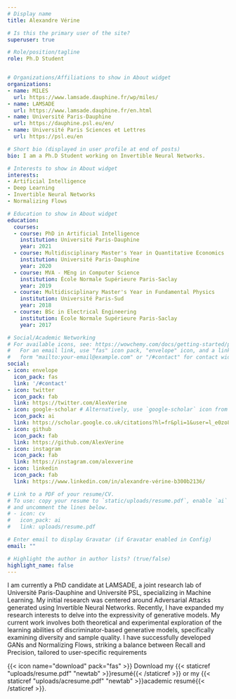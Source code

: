 ```yaml
---
# Display name
title: Alexandre Vérine

# Is this the primary user of the site?
superuser: true

# Role/position/tagline
role: Ph.D Student


# Organizations/Affiliations to show in About widget
organizations:
- name: MILES
  url: https://www.lamsade.dauphine.fr/wp/miles/
- name: LAMSADE
  url: https://www.lamsade.dauphine.fr/en.html
- name: Université Paris-Dauphine
  url: https://dauphine.psl.eu/en/
- name: Université Paris Sciences et Lettres
  url: https://psl.eu/en

# Short bio (displayed in user profile at end of posts)
bio: I am a Ph.D Student working on Invertible Neural Networks.

# Interests to show in About widget
interests:
- Artificial Intelligence
- Deep Learning
- Invertible Neural Networks
- Normalizing Flows

# Education to show in About widget
education:
  courses:
  - course: PhD in Artificial Intelligence
    institution: Université Paris-Dauphine
    year: 2021
  - course: Multidisciplinary Master's Year in Quantitative Economics 
    institution: Université Paris-Dauphine
    year: 2020
  - course: MVA - MEng in Computer Science 
    institution: École Normale Supérieure Paris-Saclay
    year: 2019
  - course: Multidisciplinary Master's Year in Fundamental Physics 
    institution: Université Paris-Sud
    year: 2018
  - course: BSc in Electrical Engineering
    institution: École Normale Supérieure Paris-Saclay
    year: 2017

# Social/Academic Networking
# For available icons, see: https://wowchemy.com/docs/getting-started/page-builder/#icons
#   For an email link, use "fas" icon pack, "envelope" icon, and a link in the
#   form "mailto:your-email@example.com" or "/#contact" for contact widget.
social:
- icon: envelope
  icon_pack: fas
  link: '/#contact'
- icon: twitter 
  icon_pack: fab
  link: https://twitter.com/AlexVerine
- icon: google-scholar # Alternatively, use `google-scholar` icon from `ai` icon pack
  icon_pack: ai
  link: https://scholar.google.co.uk/citations?hl=fr&pli=1&user=l_e0zo8AAAAJ
- icon: github
  icon_pack: fab
  link: https://github.com/AlexVerine
- icon: instagram
  icon_pack: fab
  link: https://instagram.com/alexverine
- icon: linkedin
  icon_pack: fab
  link: https://www.linkedin.com/in/alexandre-vérine-b300b2136/

# Link to a PDF of your resume/CV.
# To use: copy your resume to `static/uploads/resume.pdf`, enable `ai` icons in `params.toml`, 
# and uncomment the lines below.
# - icon: cv
#   icon_pack: ai
#   link: uploads/resume.pdf

# Enter email to display Gravatar (if Gravatar enabled in Config)
email: ""

# Highlight the author in author lists? (true/false)
highlight_name: false
---
```

I am currently a PhD candidate at LAMSADE, a joint research lab of Université Paris-Dauphine and Université PSL, specializing in Machine Learning. My initial research was centered around Adversarial Attacks generated using Invertible Neural Networks. Recently, I have expanded my research interests to delve into the expressivity of generative models. My current work involves both theoretical and experimental exploration of the learning abilities of discriminator-based generative models, specifically examining diversity and sample quality. I have successfully developed GANs and Normalizing Flows, striking a balance between Recall and Precision, tailored to user-specific requirements

{{< icon name="download" pack="fas" >}} Download my {{< staticref "uploads/resume.pdf" "newtab" >}}resumé{{< /staticref >}} or my {{< staticref "uploads/acresume.pdf" "newtab" >}}academic resumé{{< /staticref >}}.

